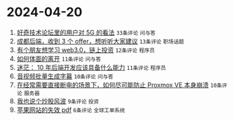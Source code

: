 # 2024-04-20

1. [好奇技术论坛里的用户对 5G 的看法](https://www.v2ex.com/t/1034111) `33条评论` `问与答`
1. [成都后端，收到 3 个 offer，想听听大家建议](https://www.v2ex.com/t/1034121) `13条评论` `职场话题`
1. [有个朋友想学习 web3.0，链上投资](https://www.v2ex.com/t/1034103) `12条评论` `程序员`
1. [如何体面的离开](https://www.v2ex.com/t/1034144) `11条评论` `问与答`
1. [迷茫： 10 年后端开发应该具备什么能力](https://www.v2ex.com/t/1034113) `11条评论` `程序员`
1. [音视频批量生成字幕](https://www.v2ex.com/t/1034131) `10条评论` `问与答`
1. [在经常需要直接断电的场景下，如何尽可能防止 Proxmox VE 本身崩溃](https://www.v2ex.com/t/1034123) `10条评论` `服务器`
1. [我也说个炒股风波](https://www.v2ex.com/t/1034101) `9条评论` `投资`
1. [苹果网站的失效 pdf](https://www.v2ex.com/t/1034104) `6条评论` `全球工单系统`
